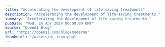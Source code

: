```yaml
---
title: "Accelerating the development of life-saving treatments"
description: "Accelerating the development of life-saving treatments."
summary: "Accelerating the development of life-saving treatments."
pubDate: "Wed, 24 Apr 2024 00:00:00 GMT"
source: "OpenAI Blog"
url: "https://openai.com/blog/moderna"
thumbnail: "/assets/ai-icon.png"
---
```


